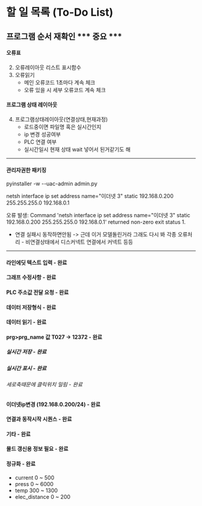 # 할 일 목록 (To-Do List)


## 프로그램 순서 재확인 *** 중요 ***

#### 오류표
2. 오류레이아웃
    리스트 표시함수
3. 오류읽기
    - 메인 오류코드 1초마다 계속 체크
    - 오류 있을 시 세부 오류코드 계속 체크



#### 프로그램 상태 레이아웃
4. 프로그램상태레이아웃(연결상태,현재과정)
    - 로드중이면 파일명 혹은 실시간인지
    - ip 변경 성공여부
    - PLC 연결 여부
    - 실시간일시 현재 상태
wait 넣어서 된거같기도 해


***

#### 관리자권한 패키징
pyinstaller -w --uac-admin admin.py

netsh interface ip set address name="이더넷 3" static 192.168.0.200 255.255.255.0 192.168.0.1

오류 발생: Command 'netsh interface ip set address name="이더넷 3" static 192.168.0.200 255.255.255.0 192.168.0.1' returned non-zero exit status 1.

- 연결 실패시 동작하면안됨 -> 근데 이거 모델돌린거라 그래도 다시 봐
각종 오류처리 - 비연결상태에서 디스커넥트 연결에서 커넥트 등등

***  
#### 라인에딧 텍스트 입력 - 완료
#### 그래프 수정사항 - 완료
#### PLC 주소값 전달 요청 - 완료
#### 데이터 저장형식 - 완료
#### 데이터 읽기 - 완료
#### prg>prg_name 값 T027 -> 12372 - 완료
##### 실시간 저장 - 완료
##### 실시간 표시 - 완료
###### 세로축때문에 클릭위치 밀림 - 완료
#### 이더넷ip변경 (192.168.0.200/24) - 완료
#### 연결과 동작시작 시퀀스 - 완료
#### 기타 - 완료
#### 몰드 갱신용 정보 필요 - 완료
#### 정규화 - 완료
- current 0 ~ 500
- press 0 ~ 6000
- temp 300 ~ 1300
- elec_distance 0 ~ 200
